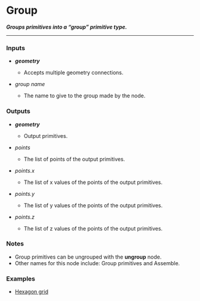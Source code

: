 # Group

**_Groups primitives into a “group” primitive type._**

---


### Inputs

* **_geometry_**

  * Accepts multiple geometry connections.

* _group name_

  * The name to give to the group made by the node.


### Outputs

* **_geometry_**

  * Output primitives.

* _points_

  * The list of points of the output primitives.

* _points.x_

  * The list of x values of the points of the output primitives.

* _points.y_

  * The list of y values of the points of the output primitives.

* _points.z_

  * The list of z values of the points of the output primitives.


### Notes



* Group primitives can be ungrouped with the **ungroup** node.
* Other names for this node include: Group primitives and Assemble.


### Examples



* <a href="https://creator.trimble.com/graph?assetURI=whp:f3ba7c99-3b5d-4114-8f93-9c299fb03507&version=latest" target="_blank">Hexagon grid</a>
